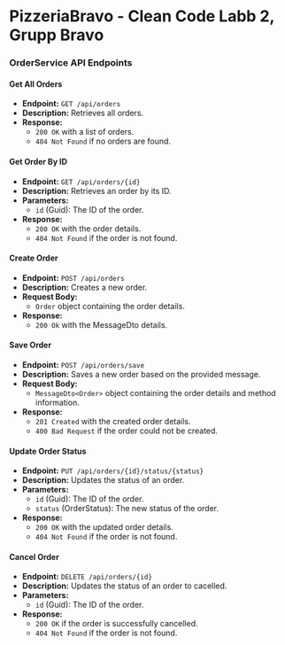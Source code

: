 # PizzeriaBravo - Clean Code Labb 2, Grupp Bravo

### OrderService API Endpoints

#### Get All Orders
- **Endpoint:** `GET /api/orders`
- **Description:** Retrieves all orders.
- **Response:**
  - `200 OK` with a list of orders.
  - `404 Not Found` if no orders are found.

#### Get Order By ID
- **Endpoint:** `GET /api/orders/{id}`
- **Description:** Retrieves an order by its ID.
- **Parameters:**
  - `id` (Guid): The ID of the order.
- **Response:**
  - `200 OK` with the order details.
  - `404 Not Found` if the order is not found.

#### Create Order
- **Endpoint:** `POST /api/orders`
- **Description:** Creates a new order.
- **Request Body:** 
  - `Order` object containing the order details.
- **Response:**
  - `200 Ok` with the MessageDto details.

#### Save Order
- **Endpoint:** `POST /api/orders/save`
- **Description:** Saves a new order based on the provided message.
- **Request Body:** 
  - `MessageDto<Order>` object containing the order details and method information.
- **Response:**
  - `201 Created` with the created order details.
  - `400 Bad Request` if the order could not be created.

#### Update Order Status
- **Endpoint:** `PUT /api/orders/{id}/status/{status}`
- **Description:** Updates the status of an order.
- **Parameters:**
  - `id` (Guid): The ID of the order.
  - `status` (OrderStatus): The new status of the order.
- **Response:**
  - `200 OK` with the updated order details.
  - `404 Not Found` if the order is not found.

#### Cancel Order
- **Endpoint:** `DELETE /api/orders/{id}`
- **Description:** Updates the status of an order to cacelled.
- **Parameters:**
  - `id` (Guid): The ID of the order.
- **Response:**
  - `200 OK` if the order is successfully cancelled.
  - `404 Not Found` if the order is not found.
